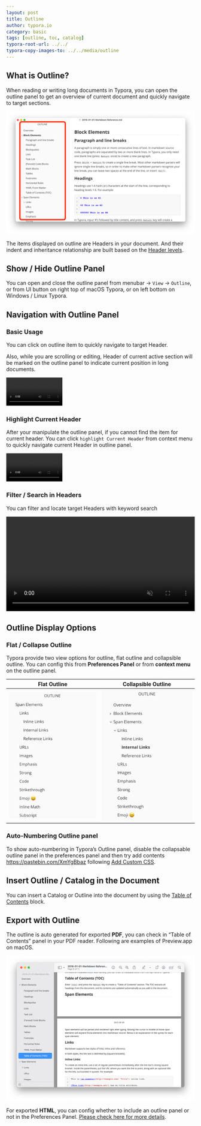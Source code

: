 ```yaml
---
layout: post
title: Outline
author: typora.io
category: basic
tags: [outline, toc, catalog]
typora-root-url: ../../
typora-copy-images-to: ../../media/outline
---
```


## What is Outline?

When reading or writing long documents in Typora, you can open the outline panel to get an overview of current document and quickly navigate to target sections.

<img src="/media/outline/Screenshot 2023-05-08 at 23.12.26.png" alt="Screenshot 2023-05-08 at 23.12.26" style="zoom:50%;" />

The items displayed on outline are Headers in your document. And their indent and inheritance relationship are built based on the [Header levels](/Markdown-Reference/#Headers).

## Show / Hide Outline Panel

You can open and close the outline panel from menubar → `View` → `Outline`, or from UI button on right top of macOS Typora, or on left bottom on Windows / Linux Typora.

## Navigation with Outline Panel

### Basic Usage

You can click on outline item to quickly navigate to target Header.

Also, while you are scrolling or editing, Header of current active section will be marked on the outline panel to indicate current position in long documents.

<video src="/media/outline/outline.mp4" autoplay loop style="zoom:50%"></video>

### Highlight Current Header

After your manipulate the outline panel, if you cannot find the item for current header. You can click `highlight Current Header` from context menu to quickly navigate current Header in outline panel.

<video src="/media/outline/highlight-outline.mp4" autoplay loop style="zoom:50%"></video>

### Filter / Search in Headers

You can filter and locate target Headers with keyword search

<video src="/media/outline/outline-filter.mp4" preload="auto" autoplay="autoplay" style="width: 100%;" muted="muted" loop></video>

## Outline Display Options

### Flat  / Collapse Outline

Typora provide two view options for outline, flat outline and collapsible outline. You can config this from **Preferences Panel** or from **context menu** on the outline panel.

| Flat Outline                                                 | Collapsible Outline                                          |
| ------------------------------------------------------------ | ------------------------------------------------------------ |
| <img src="/media/outline/Screenshot 2023-05-09 at 11.10.38.png" alt="Screenshot 2023-05-09 at 11.10.38" style="zoom:50%;" /> | <img src="/media/outline/Screenshot 2023-05-09 at 11.10.02.png" alt="Screenshot 2023-05-09 at 11.10.02" style="zoom:50%;" /> |

### Auto-Numbering Outline panel

To show auto-numbering in Typora’s Outline panel, disable the collapsable outline panel in the preferences panel and then try add contents https://pastebin.com/XmYgBbaz following  [Add Custom CSS](/Add-Custom-CSS/).

## Insert Outline / Catalog in the Document

You can insert a Catalog or Outline into the document by using the [Table of Contents](/TOC) block.

## Export with Outline

The outline is auto generated for exported **PDF**, you can check in “Table of Contents” panel in your PDF reader. Following are examples of Preview.app on macOS.

<img src="/media/outline/Screenshot 2023-05-09 at 11.28.04.png" alt="Screenshot 2023-05-09 at 11.28.04" style="zoom:50%;" />

For exported **HTML**, you can config whether to include an outline panel or not in the Preferences Panel. [Please check here for more details](Export/#outline).


